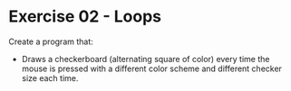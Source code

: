 # Exercise 02 - Loops

Create a program that:
- Draws a checkerboard (alternating square of color) every time the mouse is pressed with a different color scheme and different checker size each time.
